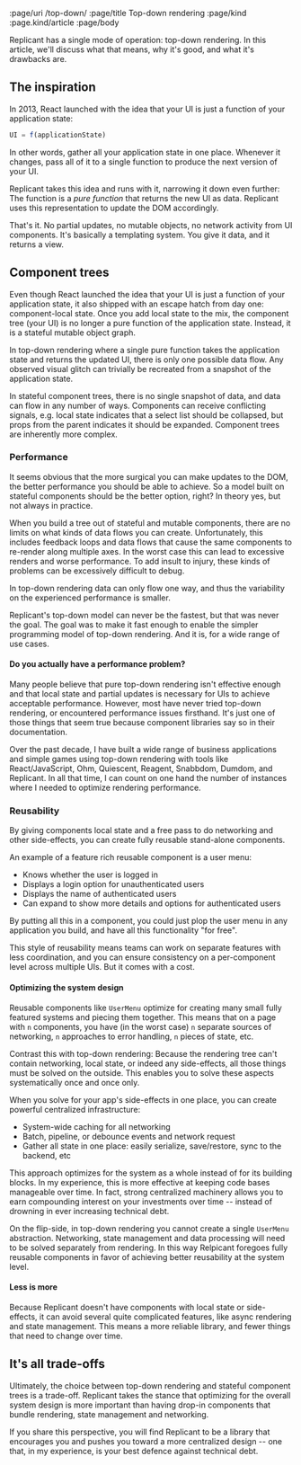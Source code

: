:page/uri /top-down/
:page/title Top-down rendering
:page/kind :page.kind/article
:page/body

Replicant has a single mode of operation: top-down rendering. In this article,
we'll discuss what that means, why it's good, and what it's drawbacks are.

## The inspiration

In 2013, React launched with the idea that your UI is just a function of your
application state:

```js
UI = f(applicationState)
```

In other words, gather all your application state in one place. Whenever it
changes, pass all of it to a single function to produce the next version of your
UI.

Replicant takes this idea and runs with it, narrowing it down even further: The
function is a _pure function_ that returns the new UI as data. Replicant uses
this representation to update the DOM accordingly.

That's it. No partial updates, no mutable objects, no network activity from UI
components. It's basically a templating system. You give it data, and it returns
a view.

## Component trees

Even though React launched the idea that your UI is just a function of your
application state, it also shipped with an escape hatch from day one:
component-local state. Once you add local state to the mix, the component tree
(your UI) is no longer a pure function of the application state. Instead, it is
a stateful mutable object graph.

In top-down rendering where a single pure function takes the application state
and returns the updated UI, there is only one possible data flow. Any observed
visual glitch can trivially be recreated from a snapshot of the application
state.

In stateful component trees, there is no single snapshot of data, and data can
flow in any number of ways. Components can receive conflicting signals, e.g.
local state indicates that a select list should be collapsed, but props from the
parent indicates it should be expanded. Component trees are inherently more
complex.

### Performance

It seems obvious that the more surgical you can make updates to the DOM, the
better performance you should be able to achieve. So a model built on stateful
components should be the better option, right? In theory yes, but not always in
practice.

When you build a tree out of stateful and mutable components, there are no
limits on what kinds of data flows you can create. Unfortunately, this includes
feedback loops and data flows that cause the same components to re-render along
multiple axes. In the worst case this can lead to excessive renders and worse
performance. To add insult to injury, these kinds of problems can be excessively
difficult to debug.

In top-down rendering data can only flow one way, and thus the variability on
the experienced performance is smaller.

Replicant's top-down model can never be the fastest, but that was never the
goal. The goal was to make it fast enough to enable the simpler programming
model of top-down rendering. And it is, for a wide range of use cases.

#### Do you actually have a performance problem?

Many people believe that pure top-down rendering isn't effective enough and that
local state and partial updates is necessary for UIs to achieve acceptable
performance. However, most have never tried top-down rendering, or encountered
performance issues firsthand. It's just one of those things that seem true
because component libraries say so in their documentation.

Over the past decade, I have built a wide range of business applications and
simple games using top-down rendering with tools like React/JavaScript, Ohm,
Quiescent, Reagent, Snabbdom, Dumdom, and Replicant. In all that time, I can
count on one hand the number of instances where I needed to optimize rendering
performance.

### Reusability

By giving components local state and a free pass to do networking and other
side-effects, you can create fully reusable stand-alone components.

An example of a feature rich reusable component is a user menu:

- Knows whether the user is logged in
- Displays a login option for unauthenticated users
- Displays the name of authenticated users
- Can expand to show more details and options for authenticated users

By putting all this in a component, you could just plop the user menu in any
application you build, and have all this functionality "for free".

This style of reusability means teams can work on separate features with less
coordination, and you can ensure consistency on a per-component level across
multiple UIs. But it comes with a cost.

<a id="system-design"></a>
#### Optimizing the system design

Reusable components like `UserMenu` optimize for creating many small fully
featured systems and piecing them together. This means that on a page with `n`
components, you have (in the worst case) `n` separate sources of networking, `n`
approaches to error handling, `n` pieces of state, etc.

Contrast this with top-down rendering: Because the rendering tree can't contain
networking, local state, or indeed any side-effects, all those things must be
solved on the outside. This enables you to solve these aspects systematically
once and once only.

When you solve for your app's side-effects in one place, you can create powerful
centralized infrastructure:

- System-wide caching for all networking
- Batch, pipeline, or debounce events and network request
- Gather all state in one place: easily serialize, save/restore, sync to the
  backend, etc

This approach optimizes for the system as a whole instead of for its building
blocks. In my experience, this is more effective at keeping code bases
manageable over time. In fact, strong centralized machinery allows you to earn
compounding interest on your investments over time -- instead of drowning in
ever increasing technical debt.

On the flip-side, in top-down rendering you cannot create a single `UserMenu`
abstraction. Networking, state management and data processing will need to be
solved separately from rendering. In this way Relpicant foregoes fully reusable
components in favor of achieving better reusability at the system level.

#### Less is more

Because Replicant doesn't have components with local state or side-effects, it
can avoid several quite complicated features, like async rendering and state
management. This means a more reliable library, and fewer things that need to
change over time.

## It's all trade-offs

Ultimately, the choice between top-down rendering and stateful component trees
is a trade-off. Replicant takes the stance that optimizing for the overall
system design is more important than having drop-in components that bundle
rendering, state management and networking.

If you share this perspective, you will find Replicant to be a library that
encourages you and pushes you toward a more centralized design -- one that, in
my experience, is your best defence against technical debt.
